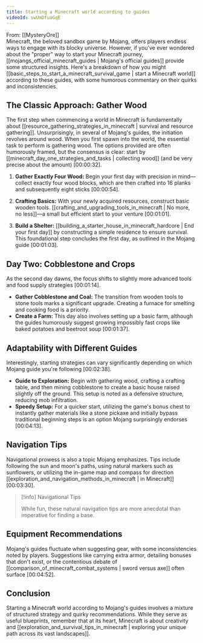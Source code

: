 ```yaml
---
title: Starting a Minecraft world according to guides
videoId: swUmDfuaGqE
---
```


From: [[MysteryOre]] <br/> 
Minecraft, the beloved sandbox game by Mojang, offers players endless ways to engage with its blocky universe. However, if you've ever wondered about the "proper" way to start your Minecraft journey, [[mojangs_official_minecraft_guides | Mojang's official guides]] provide some structured insights. Here's a breakdown of how you might [[basic_steps_to_start_a_minecraft_survival_game | start a Minecraft world]] according to these guides, with some humorous commentary on their quirks and inconsistencies.

## The Classic Approach: Gather Wood

The first step when commencing a world in Minecraft is fundamentally about [[resource_gathering_strategies_in_minecraft | survival and resource gathering]]. Unsurprisingly, in several of Mojang's guides, the initiation revolves around wood. When you first spawn into the world, the essential task to perform is gathering wood. The options provided are often humorously framed, but the consensus is clear: start by [[minecraft_day_one_strategies_and_tasks | collecting wood]] (and be very precise about the amount) <a class="yt-timestamp" data-t="00:00:32">[00:00:32]</a>.

1. **Gather Exactly Four Wood:**
   Begin your first day with precision in mind—collect exactly four wood blocks, which are then crafted into 16 planks and subsequently eight sticks <a class="yt-timestamp" data-t="00:00:54">[00:00:54]</a>.

2. **Crafting Basics:**
   With your newly acquired resources, construct basic wooden tools. [[crafting_and_upgrading_tools_in_minecraft | No more, no less]]—a small but efficient start to your venture <a class="yt-timestamp" data-t="00:01:01">[00:01:01]</a>.

3. **Build a Shelter:**
   [[building_a_starter_house_in_minecraft_hardcore | End your first day]] by constructing a simple residence to ensure survival. This foundational step concludes the first day, as outlined in the Mojang guide <a class="yt-timestamp" data-t="00:01:03">[00:01:03]</a>.

## Day Two: Cobblestone and Crops

As the second day dawns, the focus shifts to slightly more advanced tools and food supply strategies <a class="yt-timestamp" data-t="00:01:14">[00:01:14]</a>.

- **Gather Cobblestone and Coal:** The transition from wooden tools to stone tools marks a significant upgrade. Creating a furnace for smelting and cooking food is a priority.
- **Create a Farm:** This day also involves setting up a basic farm, although the guides humorously suggest growing impossibly fast crops like baked potatoes and beetroot soup <a class="yt-timestamp" data-t="00:01:37">[00:01:37]</a>.

## Adaptability with Different Guides

Interestingly, starting strategies can vary significantly depending on which Mojang guide you're following <a class="yt-timestamp" data-t="00:02:38">[00:02:38]</a>.

- **Guide to Exploration:** Begin with gathering wood, crafting a crafting table, and then mining cobblestone to create a basic house raised slightly off the ground. This setup is noted as a defensive structure, reducing mob infiltration.
- **Speedy Setup:** For a quicker start, utilizing the game's bonus chest to instantly gather materials like a stone pickaxe and initially bypass traditional beginning steps is an option Mojang surprisingly endorses <a class="yt-timestamp" data-t="00:04:13">[00:04:13]</a>.

## Navigation Tips

Navigational prowess is also a topic Mojang emphasizes. Tips include following the sun and moon's paths, using natural markers such as sunflowers, or utilizing the in-game map and compass for direction [[exploration_and_navigation_methods_in_minecraft | in Minecraft]] <a class="yt-timestamp" data-t="00:03:30">[00:03:30]</a>.

> [!info] Navigational Tips
>
> While fun, these natural navigation tips are more anecdotal than imperative for finding a base.

## Equipment Recommendations

Mojang's guides fluctuate when suggesting gear, with some inconsistencies noted by players. Suggestions like carrying extra armor, detailing bonuses that don't exist, or the contentious debate of [[comparison_of_minecraft_combat_systems | sword versus axe]] often surface <a class="yt-timestamp" data-t="00:04:52">[00:04:52]</a>.

## Conclusion

Starting a Minecraft world according to Mojang's guides involves a mixture of structured strategy and quirky recommendations. While they serve as useful blueprints, remember that at its heart, Minecraft is about creativity and [[exploration_and_survival_tips_in_minecraft | exploring your unique path across its vast landscapes]].